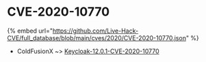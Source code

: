 # CVE-2020-10770
{% embed url="https://github.com/Live-Hack-CVE/full_database/blob/main/cves/2020/CVE-2020-10770.json" %}

* ColdFusionX ~> [Keycloak-12.0.1-CVE-2020-10770](https://www.alice-snow.ru/2020/database/cve-2020-10770/keycloak-12.0.1-cve-2020-10770-coldfusionx)
